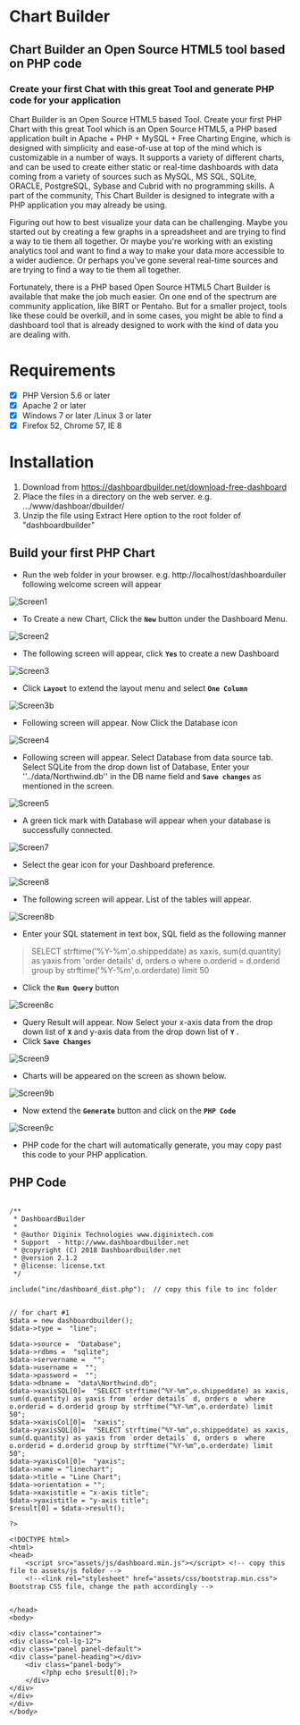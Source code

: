 # Chart Builder
## Chart Builder an Open Source HTML5 tool based on PHP code
### Create your first Chat with this great Tool and generate PHP code for your application 
Chart Builder is an Open Source HTML5 based Tool. Create your first PHP Chart with this great Tool which is an Open Source HTML5, a PHP based application built in Apache + PHP + MySQL + Free Charting Engine, which is designed with simplicity and ease-of-use at top of the mind which is customizable in a number of ways. It supports a variety of different charts, and can be used to create either static or real-time dashboards with data coming from a variety of sources such as MySQL, MS SQL, SQLite, ORACLE, PostgreSQL, Sybase and Cubrid with no programming skills. A part of the community, This Chart Builder is designed to integrate with a PHP application you may already be using.

Figuring out how to best visualize your data can be challenging. Maybe you started out by creating a few graphs in a spreadsheet and are trying to find a way to tie them all together. Or maybe you're working with an existing analytics tool and want to find a way to make your data more accessible to a wider audience. Or perhaps you've gone several real-time sources and are trying to find a way to tie them all together.

Fortunately, there is a PHP based Open Source HTML5 Chart Builder is available that make the job much easier. On one end of the spectrum are community application, like BIRT or Pentaho. But for a smaller project, tools like these could be overkill, and in some cases, you might be able to find a dashboard tool that is already designed to work with the kind of data you are dealing with.


Requirements
==
- [x] PHP Version 5.6 or later
- [x] Apache 2 or later
- [x] Windows 7 or later /Linux 3 or later
- [x] Firefox 52, Chrome 57, IE 8

Installation
==
1. Download from https://dashboardbuilder.net/download-free-dashboard
2. Place the files in a directory on the web server. e.g. …/www/dashboar/dbuilder/
3. Unzip  the file using Extract Here option to the root folder of "dashboardbuilder"

## Build your first PHP Chart
- Run the web folder in your browser. e.g. http://localhost/dashboarduiler following welcome screen will appear

![Screen1](https://github.com/DashboardBuilder/chart-builder/blob/master/php-dashboard-screen1.png)

- To Create a new Chart, Click the **``New``**  button under the Dashboard Menu.

![Screen2](https://github.com/DashboardBuilder/chart-builder/blob/master/php-dashboard-screen2.png)

- The following screen will appear, click **``Yes``**   to create a new Dashboard

![Screen3](https://github.com/DashboardBuilder/chart-builder/blob/master/php-dashboard-screen3.png)

- Click **``Layout``**  to extend the layout menu and select **``One Column``**

![Screen3b](https://github.com/DashboardBuilder/chart-builder/blob/master/php-dashboard-screen3b.png)

- Following screen will appear. Now Click the Database icon  

![Screen4](https://github.com/DashboardBuilder/chart-builder/blob/master/php-dashboard-screen4.png)

- Following screen will appear. Select Database from data source tab. Select SQLite from the drop down list of Database, Enter your ''../data/Northwind.db'' in the DB name field and **``Save changes``** as mentioned in the screen.

![Screen5](https://github.com/DashboardBuilder/chart-builder/blob/master/php-dashboard-screen5.png)

- A green tick mark with Database  will appear when your database is successfully connected.

![Screen7](https://github.com/DashboardBuilder/chart-builder/blob/master/php-dashboard-screen7.png)

- Select the gear icon for your Dashboard preference.

![Screen8](https://github.com/DashboardBuilder/chart-builder/blob/master/php-dashboard-screen8.png)

- The following screen will appear. List of the tables will appear.

![Screen8b](https://github.com/DashboardBuilder/chart-builder/blob/master/php-dashboard-screen8b.png)

- Enter your SQL statement in text box, SQL field as the following manner

> SELECT strftime('%Y-%m',o.shippeddate) as xaxis, sum(d.quantity) as yaxis from 'order details' d, orders o where o.orderid = d.orderid group by strftime('%Y-%m',o.orderdate) limit 50 

- Click the **``Run Query``** button

![Screen8c](https://github.com/DashboardBuilder/chart-builder/blob/master/php-dashboard-screen8c.png)


- Query Result will appear. Now Select your x-axis data from the drop down list of **``X``**  and y-axis data from the drop down list of **``Y``** .
- Click **``Save Changes``**

![Screen9](https://github.com/DashboardBuilder/chart-builder/blob/master/php-dashboard-screen9.png)

- Charts will be appeared on the screen as shown below.

![Screen9b](https://github.com/DashboardBuilder/chart-builder/blob/master/php-dashboard-screen9b.png)

- Now extend the **``Generate``** button and click on the **``PHP Code``**

![Screen9c](https://github.com/DashboardBuilder/chart-builder/blob/master/php-dashboard-screen9c.png)

- PHP code for the chart will automatically generate, you may copy past this code to your PHP application.

## PHP Code

```

/**
 * DashboardBuilder
 *
 * @author Diginix Technologies www.diginixtech.com
 * Support  - http://www.dashboardbuilder.net
 * @copyright (C) 2018 Dashboardbuilder.net
 * @version 2.1.2
 * @license: license.txt
 */

include("inc/dashboard_dist.php");  // copy this file to inc folder 


// for chart #1
$data = new dashboardbuilder(); 
$data->type =  "line";

$data->source =  "Database"; 
$data->rdbms =  "sqlite"; 
$data->servername =  "";
$data->username =  "";
$data->password =  "";
$data->dbname =  "data\Northwind.db";
$data->xaxisSQL[0]=  "SELECT strftime(^%Y-%m^,o.shippeddate) as xaxis, sum(d.quantity) as yaxis from `order details` d, orders o  where o.orderid = d.orderid group by strftime(^%Y-%m^,o.orderdate) limit 50";
$data->xaxisCol[0]=  "xaxis";
$data->yaxisSQL[0]=  "SELECT strftime(^%Y-%m^,o.shippeddate) as xaxis, sum(d.quantity) as yaxis from `order details` d, orders o  where o.orderid = d.orderid group by strftime(^%Y-%m^,o.orderdate) limit 50";
$data->yaxisCol[0]=  "yaxis";
$data->name = "linechart";
$data->title = "Line Chart";
$data->orientation = "";
$data->xaxistitle = "x-axis title";
$data->yaxistitle = "y-axis title";
$result[0] = $data->result();

?>

<!DOCTYPE html>
<html> 
<head> 
	<script src="assets/js/dashboard.min.js"></script> <!-- copy this file to assets/js folder --> 
	<!--<link rel="stylesheet" href="assets/css/bootstrap.min.css"> Bootstrap CSS file, change the path accordingly --> 


</head>
<body> 

<div class="container">
<div class="col-lg-12">
<div class="panel panel-default">
<div class="panel-heading"></div>
    <div class="panel-body">
        <?php echo $result[0];?>
    </div>
</div>
</div>
</div>
</body>
```

